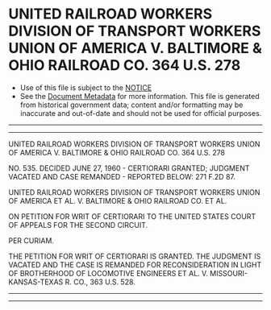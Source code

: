 ---
---

# UNITED RAILROAD WORKERS DIVISION OF TRANSPORT WORKERS UNION OF AMERICA V. BALTIMORE & OHIO RAILROAD CO. 364 U.S. 278

* Use of this file is subject to the [NOTICE](https://github.com/publicdocs/notice/blob/master/NOTICE)
* See the [Document Metadata](../../../) for more information.
  This file is generated from historical government data; content and/or formatting may be inaccurate and out-of-date and should not be used for official purposes.

----------
----------

UNITED RAILROAD WORKERS DIVISION OF TRANSPORT WORKERS UNION OF AMERICA V. BALTIMORE & OHIO RAILROAD CO. 364 U.S. 278

NO. 535.  DECIDED JUNE 27, 1960 - CERTIORARI GRANTED; JUDGMENT VACATED AND CASE REMANDED - REPORTED BELOW:  271 F.2D 87.

UNITED RAILROAD WORKERS DIVISION OF TRANSPORT WORKERS UNION OF AMERICA ET AL. V. BALTIMORE & OHIO RAILROAD CO. ET AL.

ON PETITION FOR WRIT OF CERTIORARI TO THE UNITED STATES COURT OF APPEALS FOR THE SECOND CIRCUIT.

PER CURIAM.

THE PETITION FOR WRIT OF CERTIORARI IS GRANTED.  THE JUDGMENT IS VACATED AND THE CASE IS REMANDED FOR RECONSIDERATION IN LIGHT OF BROTHERHOOD OF LOCOMOTIVE ENGINEERS ET AL. V. MISSOURI-KANSAS-TEXAS R. CO., 363 U.S. 528.


----------
----------

